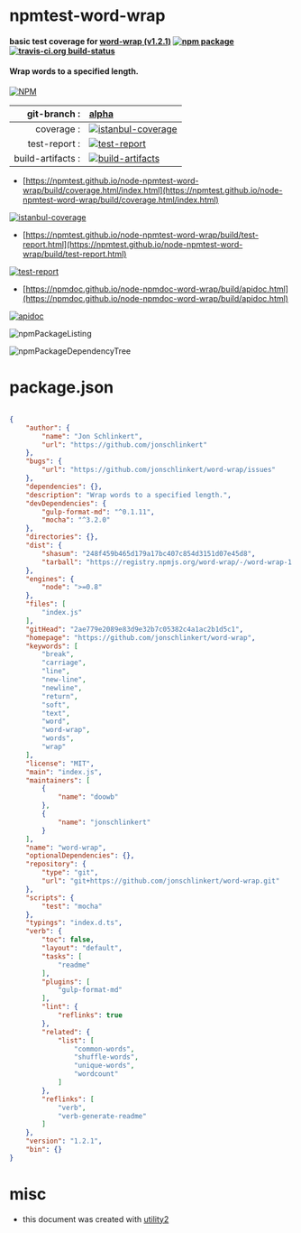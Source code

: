 # npmtest-word-wrap

#### basic test coverage for  [word-wrap (v1.2.1)](https://github.com/jonschlinkert/word-wrap)  [![npm package](https://img.shields.io/npm/v/npmtest-word-wrap.svg?style=flat-square)](https://www.npmjs.org/package/npmtest-word-wrap) [![travis-ci.org build-status](https://api.travis-ci.org/npmtest/node-npmtest-word-wrap.svg)](https://travis-ci.org/npmtest/node-npmtest-word-wrap)

#### Wrap words to a specified length.

[![NPM](https://nodei.co/npm/word-wrap.png?downloads=true&downloadRank=true&stars=true)](https://www.npmjs.com/package/word-wrap)

| git-branch : | [alpha](https://github.com/npmtest/node-npmtest-word-wrap/tree/alpha)|
|--:|:--|
| coverage : | [![istanbul-coverage](https://npmtest.github.io/node-npmtest-word-wrap/build/coverage.badge.svg)](https://npmtest.github.io/node-npmtest-word-wrap/build/coverage.html/index.html)|
| test-report : | [![test-report](https://npmtest.github.io/node-npmtest-word-wrap/build/test-report.badge.svg)](https://npmtest.github.io/node-npmtest-word-wrap/build/test-report.html)|
| build-artifacts : | [![build-artifacts](https://npmtest.github.io/node-npmtest-word-wrap/glyphicons_144_folder_open.png)](https://github.com/npmtest/node-npmtest-word-wrap/tree/gh-pages/build)|

- [https://npmtest.github.io/node-npmtest-word-wrap/build/coverage.html/index.html](https://npmtest.github.io/node-npmtest-word-wrap/build/coverage.html/index.html)

[![istanbul-coverage](https://npmtest.github.io/node-npmtest-word-wrap/build/screenCapture.buildCi.browser.%252Ftmp%252Fbuild%252Fcoverage.lib.html.png)](https://npmtest.github.io/node-npmtest-word-wrap/build/coverage.html/index.html)

- [https://npmtest.github.io/node-npmtest-word-wrap/build/test-report.html](https://npmtest.github.io/node-npmtest-word-wrap/build/test-report.html)

[![test-report](https://npmtest.github.io/node-npmtest-word-wrap/build/screenCapture.buildCi.browser.%252Ftmp%252Fbuild%252Ftest-report.html.png)](https://npmtest.github.io/node-npmtest-word-wrap/build/test-report.html)

- [https://npmdoc.github.io/node-npmdoc-word-wrap/build/apidoc.html](https://npmdoc.github.io/node-npmdoc-word-wrap/build/apidoc.html)

[![apidoc](https://npmdoc.github.io/node-npmdoc-word-wrap/build/screenCapture.buildCi.browser.%252Ftmp%252Fbuild%252Fapidoc.html.png)](https://npmdoc.github.io/node-npmdoc-word-wrap/build/apidoc.html)

![npmPackageListing](https://npmtest.github.io/node-npmtest-word-wrap/build/screenCapture.npmPackageListing.svg)

![npmPackageDependencyTree](https://npmtest.github.io/node-npmtest-word-wrap/build/screenCapture.npmPackageDependencyTree.svg)



# package.json

```json

{
    "author": {
        "name": "Jon Schlinkert",
        "url": "https://github.com/jonschlinkert"
    },
    "bugs": {
        "url": "https://github.com/jonschlinkert/word-wrap/issues"
    },
    "dependencies": {},
    "description": "Wrap words to a specified length.",
    "devDependencies": {
        "gulp-format-md": "^0.1.11",
        "mocha": "^3.2.0"
    },
    "directories": {},
    "dist": {
        "shasum": "248f459b465d179a17bc407c854d3151d07e45d8",
        "tarball": "https://registry.npmjs.org/word-wrap/-/word-wrap-1.2.1.tgz"
    },
    "engines": {
        "node": ">=0.8"
    },
    "files": [
        "index.js"
    ],
    "gitHead": "2ae779e2089e83d9e32b7c05382c4a1ac2b1d5c1",
    "homepage": "https://github.com/jonschlinkert/word-wrap",
    "keywords": [
        "break",
        "carriage",
        "line",
        "new-line",
        "newline",
        "return",
        "soft",
        "text",
        "word",
        "word-wrap",
        "words",
        "wrap"
    ],
    "license": "MIT",
    "main": "index.js",
    "maintainers": [
        {
            "name": "doowb"
        },
        {
            "name": "jonschlinkert"
        }
    ],
    "name": "word-wrap",
    "optionalDependencies": {},
    "repository": {
        "type": "git",
        "url": "git+https://github.com/jonschlinkert/word-wrap.git"
    },
    "scripts": {
        "test": "mocha"
    },
    "typings": "index.d.ts",
    "verb": {
        "toc": false,
        "layout": "default",
        "tasks": [
            "readme"
        ],
        "plugins": [
            "gulp-format-md"
        ],
        "lint": {
            "reflinks": true
        },
        "related": {
            "list": [
                "common-words",
                "shuffle-words",
                "unique-words",
                "wordcount"
            ]
        },
        "reflinks": [
            "verb",
            "verb-generate-readme"
        ]
    },
    "version": "1.2.1",
    "bin": {}
}
```



# misc
- this document was created with [utility2](https://github.com/kaizhu256/node-utility2)
